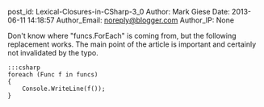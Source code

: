 post_id: Lexical-Closures-in-CSharp-3_0
Author: Mark Giese
Date: 2013-06-11 14:18:57
Author_Email: noreply@blogger.com
Author_IP: None

Don't know where "funcs.ForEach" is coming from, but the following replacement
works.  The main point of the article is important and certainly not
invalidated by the typo.

    :::csharp
    foreach (Func f in funcs)
    {
        Console.WriteLine(f());
    }
